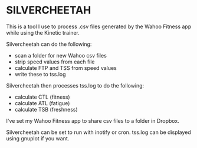 # SILVERCHEETAH
This is a tool I use to process .csv files generated by the Wahoo Fitness app while using the Kinetic trainer.

Silvercheetah can do the following:
* scan a folder for new Wahoo csv files
* strip speed values from each file
* calculate FTP and TSS from speed values
* write these to tss.log

Silvercheetah then processes tss.log to do the following:
* calculate CTL (fitness)
* calculate ATL (fatigue)
* calculate TSB (freshness)

I've set my Wahoo Fitness app to share csv files to a folder in Dropbox.

Silvercheetah can be set to run with inotify or cron.
tss.log can be displayed using gnuplot if you want.
